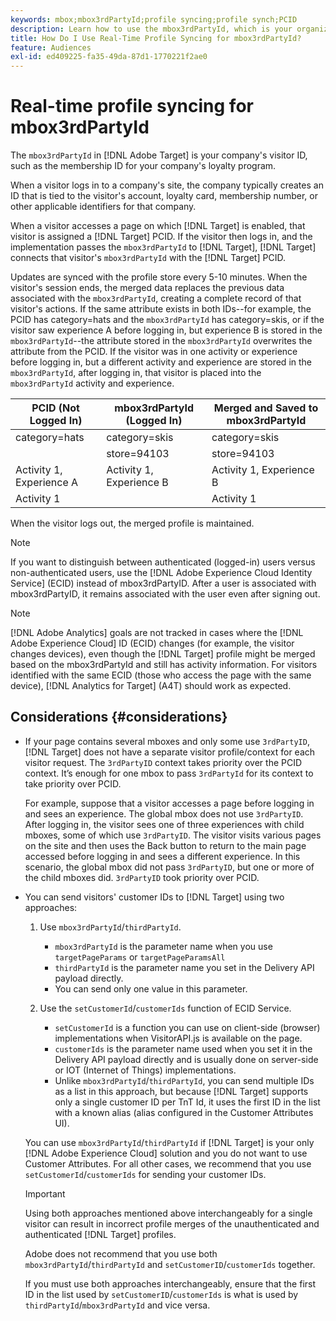 ```yaml
---
keywords: mbox;mbox3rdPartyId;profile syncing;profile synch;PCID
description: Learn how to use the mbox3rdPartyId, which is your organization's visitor ID, such as membership ID or your organization's loyalty program.
title: How Do I Use Real-Time Profile Syncing for mbox3rdPartyId?
feature: Audiences
exl-id: ed409225-fa35-49da-87d1-1770221f2ae0
---
```

# Real-time profile syncing for mbox3rdPartyId

The `mbox3rdPartyId` in [!DNL Adobe Target] is your company's visitor ID, such as the membership ID for your company's loyalty program.

When a visitor logs in to a company's site, the company typically creates an ID that is tied to the visitor's account, loyalty card, membership number, or other applicable identifiers for that company.

When a visitor accesses a page on which [!DNL Target] is enabled, that visitor is assigned a [!DNL Target] PCID. If the visitor then logs in, and the implementation passes the `mbox3rdPartyId` to [!DNL Target], [!DNL Target] connects that visitor's `mbox3rdPartyId` with the [!DNL Target] PCID.

Updates are synced with the profile store every 5-10 minutes. When the visitor's session ends, the merged data replaces the previous data associated with the `mbox3rdPartyId`, creating a complete record of that visitor's actions. If the same attribute exists in both IDs--for example, the PCID has category=hats and the `mbox3rdPartyId` has category=skis, or if the visitor saw experience A before logging in, but experience B is stored in the `mbox3rdPartyId`--the attribute stored in the `mbox3rdPartyId` overwrites the attribute from the PCID. If the visitor was in one activity or experience before logging in, but a different activity and experience are stored in the `mbox3rdPartyId`, after logging in, that visitor is placed into the `mbox3rdPartyId` activity and experience.

|  PCID (Not Logged In)  | mbox3rdPartyId (Logged In)  | Merged and Saved to mbox3rdPartyId  |
|---|---|---|
|  category=hats  | category=skis  | category=skis  |
|   | store=94103  | store=94103  |
|  Activity 1, Experience A  | Activity 1, Experience B  | Activity 1, Experience B  |
|  Activity 1  |  | Activity 1  |

When the visitor logs out, the merged profile is maintained.

>[!NOTE]
>
>If you want to distinguish between authenticated (logged-in) users versus non-authenticated users, use the [!DNL Adobe Experience Cloud Identity Service] (ECID) instead of mbox3rdPartyID. After a user is associated with mbox3rdPartyID, it remains associated with the user even after signing out.

>[!NOTE]
>
>[!DNL Adobe Analytics] goals are not tracked in cases where the [!DNL Adobe Experience Cloud] ID (ECID) changes (for example, the visitor changes devices), even though the [!DNL Target] profile might be merged based on the mbox3rdPartyId and still has activity information. For visitors identified with the same ECID (those who access the page with the same device), [!DNL Analytics for Target] (A4T) should work as expected.

## Considerations {#considerations}

* If your page contains several mboxes and only some use `3rdPartyID`, [!DNL Target] does not have a separate visitor profile/context for each visitor request. The `3rdPartyID` context takes priority over the PCID context. It’s enough for one mbox to pass `3rdPartyId` for its context to take priority over PCID.

  For example, suppose that a visitor accesses a page before logging in and sees an experience. The global mbox does not use `3rdPartyID`. After logging in, the visitor sees one of three experiences with child mboxes, some of which use `3rdPartyID`. The visitor visits various pages on the site and then uses the Back button to return to the main page accessed before logging in and sees a different experience. In this scenario, the global mbox did not pass `3rdPartyID`, but one or more of the child mboxes did. `3rdPartyID` took priority over PCID.

* You can send visitors' customer IDs to [!DNL Target] using two approaches:

  1. Use `mbox3rdPartyId`/`thirdPartyId`.
    
     * `mbox3rdPartyId` is the parameter name when you use `targetPageParams` or `targetPageParamsAll`
     * `thirdPartyId` is the parameter name you set in the Delivery API payload directly.
     * You can send only one value in this parameter.

  1. Use the `setCustomerId`/`customerIds` function of ECID Service.

     * `setCustomerId` is a function you can use on client-side (browser) implementations when VisitorAPI.js is available on the page.
     * `customerIds` is the parameter name used when you set it in the Delivery API payload directly and is usually done on server-side or IOT (Internet of Things) implementations.
     * Unlike `mbox3rdPartyId`/`thirdPartyId`, you can send multiple IDs as a list in this approach, but because [!DNL Target] supports only a single customer ID per TnT Id, it uses the first ID in the list with a known alias (alias configured in the Customer Attributes UI).

   You can use `mbox3rdPartyId`/`thirdPartyId` if [!DNL Target] is your only [!DNL Adobe Experience Cloud] solution and you do not want to use Customer Attributes. For all other cases, we recommend that you use `setCustomerId`/`customerIds` for sending your customer IDs.

   >[!IMPORTANT]
   >
   > Using both approaches mentioned above interchangeably for a single visitor can result in incorrect profile merges of the unauthenticated and authenticated [!DNL Target] profiles. 
   >
   >Adobe does not recommend that you use both `mbox3rdPartyId`/`thirdPartyId` and `setCustomerID`/`customerIds` together.
   >
   >If you must use both approaches interchangeably, ensure that the first ID in the list used by `setCustomerID`/`customerIds` is what is used by `thirdPartyId`/`mbox3rdPartyId` and vice versa. 

